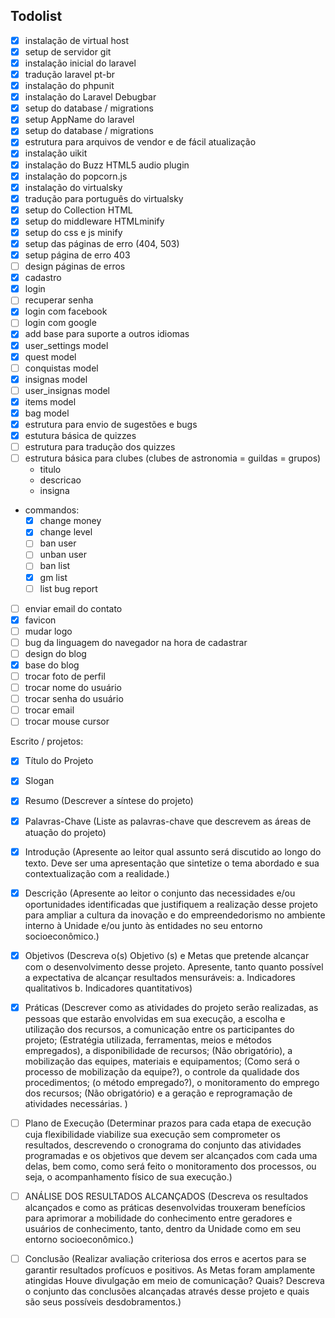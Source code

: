 ## Todolist
- [x] instalação de virtual host
- [x] setup de servidor git
- [x] instalação inicial do laravel
- [x] tradução laravel pt-br
- [x] instalação do phpunit
- [x] instalação do Laravel Debugbar
- [x] setup do database / migrations
- [x] setup AppName do laravel
- [x] setup do database / migrations
- [x] estrutura para arquivos de vendor e de fácil atualização
- [x] instalação uikit
- [x] instalação do Buzz HTML5 audio plugin
- [x] instalação do popcorn.js
- [x] instalação do virtualsky
- [x] tradução para português do virtualsky
- [x] setup do Collection HTML
- [x] setup do middleware HTMLminify
- [x] setup do css e js minify
- [x] setup das páginas de erro (404, 503)
- [x] setup página de erro 403
- [ ] design páginas de erros
- [x] cadastro
- [x] login
- [ ] recuperar senha
- [x] login com facebook
- [ ] login com google
- [x] add base para suporte a outros idiomas
- [x] user_settings model
- [x] quest model
- [ ] conquistas model
- [x] insignas model
- [ ] user_insignas model
- [x] items model
- [x] bag model
- [x] estrutura para envio de sugestões e bugs
- [x] estutura básica de quizzes
- [ ] estrutura para tradução dos quizzes
- [ ] estrutura básica para clubes (clubes de astronomia = guildas = grupos)
	- titulo
	- descricao
	- insigna
- commandos:
	- [x] change money
	- [x] change level
	- [ ] ban user
	- [ ] unban user
	- [ ] ban list
	- [x] gm list
	- [ ] list bug report
- [ ] enviar email do contato
- [x] favicon
- [ ] mudar logo
- [ ] bug da linguagem do navegador na hora de cadastrar
- [ ] design do blog
- [x] base do blog
- [ ] trocar foto de perfil
- [ ] trocar nome do usuário
- [ ] trocar senha do usuário
- [ ] trocar email
- [ ] trocar mouse cursor

Escrito / projetos:
- [x] Título do Projeto
- [x] Slogan
- [x] Resumo (Descrever a síntese do projeto)
- [x] Palavras-Chave (Liste as palavras-chave que descrevem as áreas de atuação do projeto)
- [x] Introdução (Apresente ao leitor qual assunto será discutido ao longo do texto. Deve ser uma apresentação que sintetize o tema abordado e sua contextualização com a realidade.)
- [x] Descrição (Apresente ao leitor o conjunto das necessidades e/ou oportunidades identificadas que justifiquem a realização desse projeto para ampliar a cultura da inovação e do empreendedorismo no ambiente interno à Unidade e/ou junto às entidades no seu entorno socioeconômico.)
- [x] Objetivos (Descreva o(s) Objetivo (s) e Metas que pretende alcançar com o desenvolvimento desse projeto. Apresente, tanto quanto possível a expectativa de alcançar resultados mensuráveis: a. Indicadores qualitativos b. Indicadores quantitativos)
- [x] Práticas (Descrever como as atividades do projeto serão realizadas, as pessoas que estarão envolvidas em sua execução, a escolha e utilização dos recursos, a comunicação entre os participantes do projeto; (Estratégia utilizada, ferramentas, meios e métodos empregados), a disponibilidade de recursos; (Não obrigatório), a mobilização das equipes, materiais e equipamentos; (Como será o processo de mobilização da equipe?), o controle da qualidade dos procedimentos; (o método empregado?), o monitoramento do emprego dos recursos; (Não obrigatório) e a geração e reprogramação de atividades necessárias. )
- [ ] Plano de Execução (Determinar prazos para cada etapa de execução cuja flexibilidade viabilize sua execução sem comprometer os resultados, descrevendo o cronograma do conjunto das atividades programadas e os objetivos que devem ser alcançados com cada uma delas, bem como, como será feito o monitoramento dos processos, ou seja, o acompanhamento físico de sua execução.)
- [ ] ANÁLISE DOS RESULTADOS ALCANÇADOS (Descreva os resultados alcançados e como as práticas desenvolvidas trouxeram benefícios para aprimorar a mobilidade do conhecimento entre geradores e usuários de conhecimento, tanto, dentro da Unidade como em seu entorno socioeconômico.)
- [ ] Conclusão (Realizar avaliação criteriosa dos erros e acertos para se garantir resultados profícuos e positivos. As Metas foram amplamente atingidas Houve divulgação em meio de comunicação? Quais? Descreva o conjunto das conclusões alcançadas através desse projeto e quais são seus possíveis desdobramentos.)

